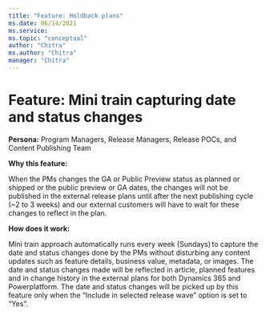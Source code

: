 ```yaml
---
title: "Feature: Holdback plans"
ms.date: 06/14/2021
ms.service: 
ms.topic: "conceptual"
author: "Chitra"
ms.author: "Chitra"
manager: "Chitra"
---
```


# Feature: Mini train capturing date and status changes 

**Persona:** Program Managers, Release Managers, Release POCs, and Content Publishing Team 

**Why this feature:**

When the PMs changes the GA or Public Preview status as planned or shipped or the public preview or GA dates, the changes will not be published in the external release plans until after the next publishing cycle (~2 to 3 weeks) and our external customers will have to wait for these changes to reflect in the plan. 

**How does it work:**

Mini train approach automatically runs every week (Sundays) to capture the date and status changes done by the PMs without disturbing any content updates such as feature details, business value, metadata, or images. The date and status changes made will be reflected in article, planned features and in change history in the external plans for both Dynamics 365 and Powerplatform. The date and status changes will be picked up by this feature only when the “Include in selected release wave” option is set to “Yes”. 
